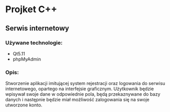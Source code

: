 # Projket C++
## Serwis internetowy
### Używane technologie:
* Qt5.11
* phpMyAdmin
### Opis:
Stworzenie aplikacji imitującej system rejestracji oraz logowania do serwisu internetowego, opartego na interfejsie graficznym. Użytkownik będzie wpisywał swoje dane w odpowiednie pola, będą przekaznywane do bazy danych i następnie będzie miał możliwość zalogowania się na swoje utworzone konto.
